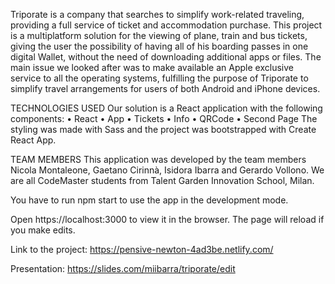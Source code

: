 


Triporate is a company that searches to simplify work-related traveling, providing a full service of ticket and accommodation purchase.
This project is a multiplatform solution for the viewing of plane, train and bus tickets, giving the user the possibility of having all of his boarding passes in one digital Wallet, without the need of downloading additional apps or files.
The main issue we looked after was to make available an Apple exclusive service to all the operating systems, fulfilling the purpose of Triporate to simplify travel arrangements for users of both Android and iPhone devices.

TECHNOLOGIES USED
Our solution is a React application with the following components:
• React
•	App
•	Tickets
•	Info
•	QRCode
•	Second Page
The styling was made with Sass and the project was bootstrapped with Create React App.

TEAM MEMBERS
This application was developed by the team members Nicola Montaleone, Gaetano Cirinnà, Isidora Ibarra and Gerardo Vollono. We are all CodeMaster students from Talent Garden Innovation School, Milan.

You have to run npm start to use the app in the development mode.

Open https://localhost:3000 to view it in the browser. The page will reload if you make edits.



Link to the project: https://pensive-newton-4ad3be.netlify.com/

Presentation: https://slides.com/miibarra/triporate/edit
